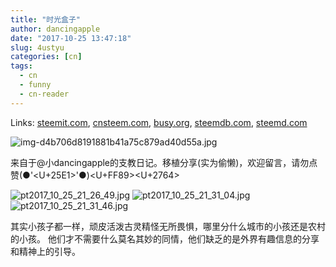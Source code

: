 ```yaml
---
title: "时光盒子"
author: dancingapple
date: "2017-10-25 13:47:18"
slug: 4ustyu
categories: [cn]
tags: 
  - cn
  - funny
  - cn-reader
---
```


Links: [steemit.com](https://steemit.com/cn/@dancingapple/4ustyu), [cnsteem.com](https://cnsteem.com/cn/@dancingapple/4ustyu), [busy.org](https://busy.org/cn/@dancingapple/4ustyu), [steemdb.com](https://steemdb.com/cn/@dancingapple/4ustyu), [steemd.com](https://steemd.com/cn/@dancingapple/4ustyu)

![img-d4b706d8191881b41a75c879ad40d55a.jpg](https://steemitimages.com/DQmUfg2mUN2p1XJC8x59tYJ8fw9SFd6MppAZjL6gMQjpy7H/img-d4b706d8191881b41a75c879ad40d55a.jpg)

来自于@小dancingapple的支教日记。移植分享(实为偷懒)，欢迎留言，请勿点赞(●'<U+25E1>'●)<U+FF89><U+2764>

![pt2017_10_25_21_26_49.jpg](https://steemitimages.com/DQmSyG7HAFqQPAzpKKRZGEY46S7Zj33v4fiYYgo184RhC21/pt2017_10_25_21_26_49.jpg)
![pt2017_10_25_21_31_04.jpg](https://steemitimages.com/DQmP9iDtNv7J5e832qZPmfnNNHBqA43Shh7pGAoec32bkP5/pt2017_10_25_21_31_04.jpg)
![pt2017_10_25_21_31_46.jpg](https://steemitimages.com/DQmQFV6xSUn29WHexf9sQddCA5CDCX8aM6VPfijEwW8G7fP/pt2017_10_25_21_31_46.jpg)

其实小孩子都一样，顽皮活泼古灵精怪无所畏惧，哪里分什么城市的小孩还是农村的小孩。
他们才不需要什么莫名其妙的同情，他们缺乏的是外界有趣信息的分享和精神上的引导。
